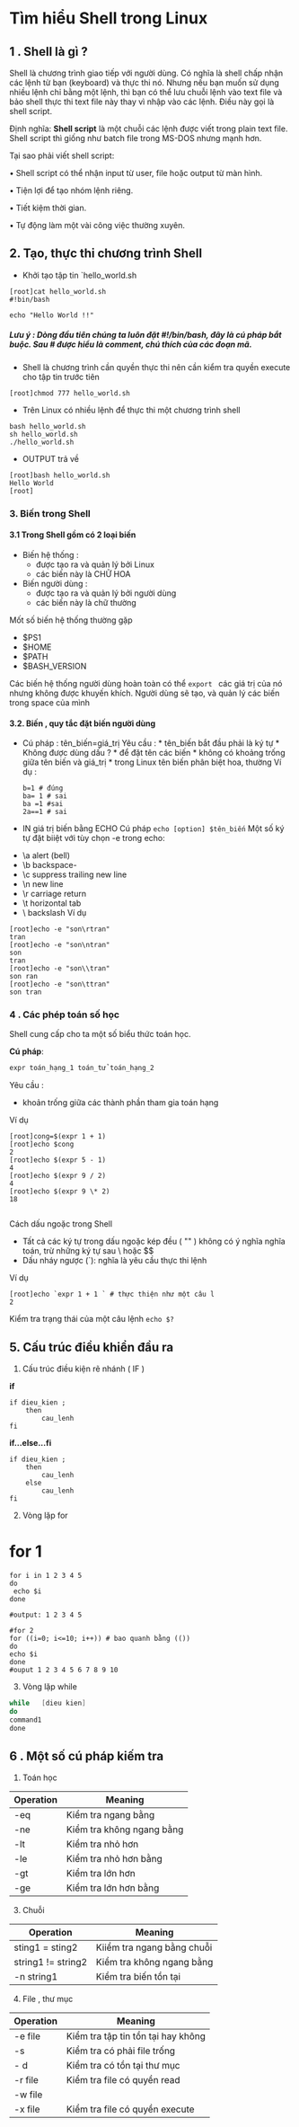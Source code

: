 


# Tìm hiểu Shell trong Linux



## 1 . Shell là gì ?
Shell là chương trình giao tiếp với người dùng. Có nghĩa là shell chấp nhận các lệnh từ bạn (keyboard) và thực thi nó. Nhưng nếu bạn muốn sử dụng nhiều lệnh chỉ bằng một lệnh, thì bạn có thể lưu chuỗi lệnh vào text file và bảo shell thực thi text file này thay vì nhập vào các lệnh. Điều này gọi là shell script.

Định nghĩa:  **Shell script**  là một chuỗi các lệnh được viết trong plain text file. Shell script thì giống như batch file trong MS-DOS nhưng mạnh hơn.

Tại sao phải viết shell script:

• Shell script có thể nhận input từ user, file hoặc output từ màn hình.

• Tiện lợi để tạo nhóm lệnh riêng.

• Tiết kiệm thời gian.

• Tự động làm một vài công việc thường xuyên.

## 2. Tạo, thực thi chương trình Shell

* Khởi tạo tập tin `hello_world.sh
```
[root]cat hello_world.sh 
#!bin/bash

echo "Hello World !!"
```
##### Lưu ý :  Dòng đầu tiên chúng ta luôn đặt #!/bin/bash, đây là cú pháp bắt buộc. Sau # được hiểu là comment, chú thích của các đoạn mã.
* Shell là chương trình cần quyền thực thi nên cần kiểm tra quyền execute cho tập tin trước tiên
```
[root]chmod 777 hello_world.sh 
```
* Trên Linux có nhiều lệnh để thực thi một chương trình shell
```
bash hello_world.sh
sh hello_world.sh
./hello_world.sh
```
* OUTPUT trả về 
```
[root]bash hello_world.sh 
Hello World
[root]

```

### 3. Biến trong Shell

#### 3.1 Trong Shell gồm có 2 loại biến 

* Biến hệ thống :
	* được tạo ra và quản lý bởi Linux
	* các biến này là CHỮ HOA
* Biến người dùng :
	* được tạo ra và quản lý bởi người dùng
	* các biến này là chữ thường

Mốt số biến hệ thống thường gặp
* $PS1
* $HOME
* $PATH
* $BASH_VERSION

Các biến hệ thống người dùng hoàn toàn có thể `export ` các giá trị của nó nhưng không được khuyến khích.
Người dùng sẽ tạo, và quản lý các biến trong space của  mình

#### 3.2. Biến , quy tắc đặt biến người dùng

* Cú pháp :
tên_biến=giá_trị 
	Yêu cầu : 
		* tên_biến bắt đầu phải là ký tự
		* Không được dùng dấu ?  * để đặt tên các biến
		* không có khoảng trống giữa tên biến và giá_trị
		* trong Linux tên biến phân biệt hoa, thường
	Ví dụ :
	```
	b=1 # đúng
	ba= 1 # sai
	ba =1 #sai
	2a==1 # sai
	```
	

* IN giá trị biến bằng ECHO
Cú pháp `echo [option] $tên_biến` 
Một số  ký tự đặt biiệt với tùy chọn -e trong echo:
- \a	alert	(bell)
- \b	backspace-
- \c	suppress trailing new	line
- \n	new	line
- \r	carriage return
- \t	horizontal tab
- \\	backslash
Ví dụ
```
[root]echo -e "son\rtran"
tran
[root]echo -e "son\ntran"
son
tran
[root]echo -e "son\\tran"
son	ran
[root]echo -e "son\ttran"
son	tran
```

### 4 . Các phép toán số học 

Shell cung cấp cho ta một số biểu thức toán học.

**Cú pháp**:

```Powershell
expr toán_hạng_1 toán_tử toán_hạng_2
```
Yêu cầu :
- khoản trống giữa các thành phần tham gia toán hạng

Ví dụ
```
[root]cong=$(expr 1 + 1)
[root]echo $cong
2
[root]echo $(expr 5 - 1)
4
[root]echo $(expr 9 / 2)
4
[root]echo $(expr 9 \* 2)
18


```

Cách dấu ngoặc trong Shell

-   Tất cả các ký tự trong dấu ngoặc kép đều  ( ""  ) không có ý nghĩa nghĩa toán, trừ những ký tự sau \ hoặc $$
-   Dấu nháy ngược (`): nghĩa là yêu cầu thực thi lệnh

Ví dụ
```
[root]echo `expr 1 + 1 ` # thực thiện như một câu l
2
```
Kiểm tra trạng thái của một câu lệnh
``` echo $? ```

## 5. Cấu trúc điều khiển đầu ra 

1. Cấu trúc điều kiện rẽ nhánh ( IF )

**if**
```
if dieu_kien ;
	then
		cau_lenh
fi

```
**if...else...fi**
```
if dieu_kien ;
	then
		cau_lenh
	else
		cau_lenh
fi
```
2. Vòng lặp for
#  for 1
```
for i in 1 2 3 4 5
do
 echo $i
done

#output: 1 2 3 4 5

#for 2
for ((i=0; i<=10; i++)) # bao quanh bằng (())
do
echo $i
done
#ouput 1 2 3 4 5 6 7 8 9 10
```
3. Vòng lặp while
```Powershell
while	[dieu kien]
do
command1
done
```

## 6 . Một số cú pháp kiếm tra

1. Toán học

| Operation | Meaning  |
|----------|-----------|
| -eq | Kiểm tra  ngang bằng|
| -ne   | Kiểm tra không ngang bằng |
| -lt | Kiểm tra nhỏ hơn  |
|  -le | Kiểm tra nhỏ hơn bằng | 
|  -gt | Kiểm tra lớn hơn  |
| -ge | Kiểm tra lớn hơn bằng|

3. Chuỗi

| Operation | Meaning  |
|-----------|----------|
|sting1 = sting2| Kiiểm tra ngang bằng chuỗi|
|string1 != string2| Kiểm tra không ngang bằng|
|-n string1|Kiểm tra biến tồn tại|

4.  File , thư mục


| Operation | Meaning  |
|-----------|----------|
|-e file| Kiểm tra  tập tin tồn tại hay không|
|-s  | Kiểm tra có phải file trống  |
|- d|  Kiểm tra có tồn tại thư mục |
|-r file| Kiểm tra file có quyền read|
|-w file|| Kiểm tra file có quyền write|
|-x file| Kiểm tra file có quyền execute|

